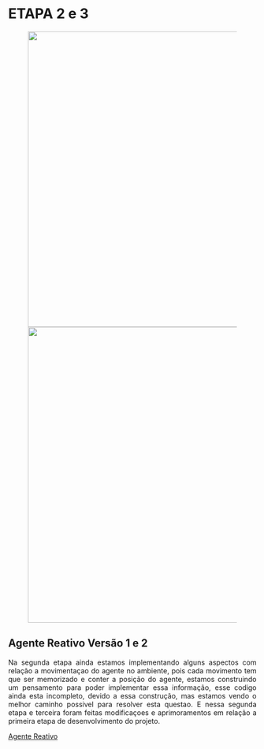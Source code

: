 # **ETAPA 2 e 3**

<figure>
<center> 
<img src='https://drive.google.com/uc?export=view&id=1Wlyer5rCXtCltPGNFaXLQSSigr4IRu9i' width="600" />
 
<img src='https://drive.google.com/uc?export=view&id=1RgBXg1moYc8ZWDfL60JvgfegeX93Q3se' width="600" />
  
</center>
</figure>

## **Agente Reativo Versão 1 e 2**

<p ALIGN=justify >Na segunda etapa ainda estamos implementando alguns aspectos com relação a movimentaçao do agente no ambiente, pois cada movimento tem que ser memorizado e conter a posição do agente, estamos construindo um pensamento para poder implementar essa informação, esse codigo ainda esta incompleto, devido a essa construção, mas estamos vendo o melhor caminho possivel para resolver esta questao. E nessa segunda etapa e terceira foram feitas modificaçoes e aprimoramentos em relação a primeira etapa de desenvolvimento do projeto. 
 
[Agente Reativo](https://github.com/eltonbarbosaa/Mundo-de-Wumpus/blob/main/Etapa%202%20e%203/agreativo.py)

</p>

